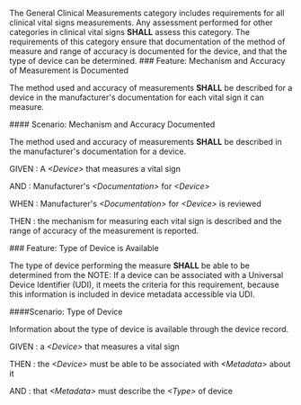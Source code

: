 The General Clinical Measurements category includes requirements for all clinical vital signs measurements.
Any assessment performed for other categories in clinical vital signs **SHALL** assess this category.
The requirements of this category ensure that documentation of the method of measure
and range of accuracy is documented for the device, and that the type of device can
be determined.
###<span class='glyphicon text-success glyphicon-phone'/> <span class='glyphicon text-success glyphicon-dashboard'/> <span class='glyphicon text-success glyphicon-cloud'/> <a name='mechanism_and_accuracy'>Feature: Mechanism and Accuracy of Measurement is Documented</a>

The method used and accuracy of measurements **SHALL** be described for a device in the manufacturer's documentation for each vital sign it can measure.


####<span class='glyphicon text-success glyphicon-dashboard'/> <a name='mechanism-and-accuracy-documented'>Scenario: Mechanism and Accuracy Documented</a>

The method used and accuracy of measurements **SHALL** be described in the manufacturer's documentation for a device.

GIVEN
: A <i>&lt;Device&gt;</i> that measures a vital sign

   AND
   : Manufacturer's <i>&lt;Documentation&gt;</i> for <i>&lt;Device&gt;</i>

WHEN
: Manufacturer's <i>&lt;Documentation&gt;</i> for <i>&lt;Device&gt;</i> is reviewed

THEN
: the mechanism for measuring each vital sign is described and the range of accuracy of the measurement is reported.


###<span class='glyphicon text-success glyphicon-phone'/> <span class='glyphicon text-success glyphicon-cloud'/> <a name='device_type'>Feature: Type of Device is Available</a>

The type of device performing the measure **SHALL** be able to be determined from the <System>
NOTE: If a device can be associated with a Universal Device Identifier (UDI), it meets the criteria for this
requirement, because this information is included in device metadata accessible via UDI.


####<a name='type-of-device'>Scenario: Type of Device</a>

Information about the type of device is available through the device record.

GIVEN
: a <i>&lt;Device&gt;</i> that measures a vital sign

THEN
: the <i>&lt;Device&gt;</i> must be able to be associated with <i>&lt;Metadata&gt;</i> about it

   AND
   : that <i>&lt;Metadata&gt;</i> must describe the <i>&lt;Type&gt;</i> of device 

